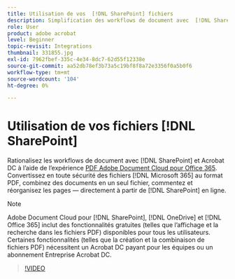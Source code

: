 ```yaml
---
title: Utilisation de vos  [!DNL SharePoint] fichiers
description: Simplification des workflows de document avec  [!DNL SharePoint] et Acrobat DC à l’aide de l’expérience PDF Adobe Document Cloud pour [!DNL Office 365]
role: User
product: adobe acrobat
level: Beginner
topic-revisit: Integrations
thumbnail: 331855.jpg
exl-id: 7962fbef-335c-4e34-8dc7-62d55f12338e
source-git-commit: aa52db78ef3b73a5c19bf8f8a72e3356f0a5b0f6
workflow-type: tm+mt
source-wordcount: '104'
ht-degree: 0%

---
```


# Utilisation de vos fichiers [!DNL SharePoint]

Rationalisez les workflows de document avec [!DNL SharePoint] et Acrobat DC à l’aide de l’expérience [PDF Adobe Document Cloud pour Office 365](https://appsource.microsoft.com/en-us/product/web-apps/adobeinc.adobe-document-cloud-pdf?tab=Overview). Convertissez en toute sécurité des fichiers [!DNL Microsoft 365] au format PDF, combinez des documents en un seul fichier, commentez et réorganisez les pages — directement à partir de [!DNL SharePoint] en ligne.

>[!NOTE]
>
>Adobe Document Cloud pour [!DNL SharePoint], [!DNL OneDrive] et [!DNL Office 365] inclut des fonctionnalités gratuites (telles que l’affichage et la recherche dans les fichiers PDF) disponibles pour tous les utilisateurs. Certaines fonctionnalités (telles que la création et la combinaison de fichiers PDF) nécessitent un Acrobat DC payant pour les équipes ou un abonnement Entreprise Acrobat DC.

>[!VIDEO](https://video.tv.adobe.com/v/331855?hidetitle=true)
